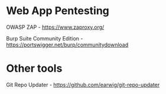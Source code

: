 
# Web App Pentesting

OWASP ZAP - https://www.zaproxy.org/

Burp Suite Community Edition - https://portswigger.net/burp/communitydownload

# Other tools

Git Repo Updater - https://github.com/earwig/git-repo-updater
